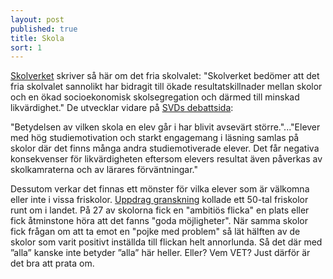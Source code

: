 ```yaml
---
layout: post
published: true
title: Skola
sort: 1
---
```






[Skolverket](http://www.skolverket.se/statistik-och-utvardering/nyhetsarkiv/2.7602/skolverkets-slutsatser-om-likvardighet-och-det-fria-skolvalets-effekter-1.211468) skriver så här om det fria skolvalet: "Skolverket bedömer att det fria skolvalet sannolikt har bidragit till ökade resultatskillnader mellan skolor och en ökad socioekonomisk skolsegregation och därmed till minskad likvärdighet." De utvecklar vidare på [SVDs debattsida](http://www.svd.se/skillnaderna-vaxer-mellan-olika-skolor/om/debatt "Svd - Skillnaden växer mellan olika skolor"): 

"Betydelsen av vilken skola en elev går i har blivit avsevärt större."..."Elever med hög studiemotivation och starkt engagemang i läsning samlas på skolor där det finns många andra studiemotiverade elever. Det får negativa konsekvenser för likvärdigheten eftersom elevers resultat även påverkas av skolkamraterna och av lärares förväntningar." 

Dessutom verkar det finnas ett mönster för vilka elever som är välkomna eller inte i vissa friskolor. [Uppdrag granskning](http://www.svt.se/ug/friskolor-valjer-bort-besvarliga-elever) kollade ett 50-tal friskolor runt om i landet. På 27 av skolorna fick en "ambitiös flicka" en plats eller fick åtminstone höra att det fanns "goda möjligheter". När samma skolor fick frågan om att ta emot en "pojke med problem" så lät hälften av de skolor som varit positivt inställda till flickan helt annorlunda. Så det där med ”alla” kanske inte betyder ”alla” här heller. Eller? Vem VET? Just därför är det bra att prata om.
